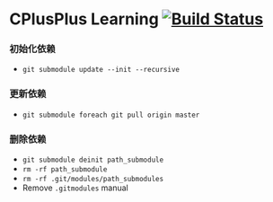 # CPlusPlus Learning [![Build Status](https://travis-ci.org/tosone/cplusplus.svg?branch=master)](https://travis-ci.org/tosone/cplusplus)

### 初始化依赖

- `git submodule update --init --recursive`

### 更新依赖

- `git submodule foreach git pull origin master`

### 删除依赖

- `git submodule deinit path_submodule`
- `rm -rf path_submodule`
- `rm -rf .git/modules/path_submodules`
- Remove `.gitmodules` manual
